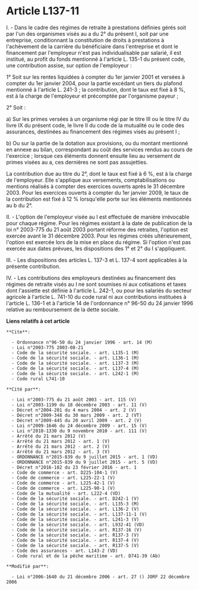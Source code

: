 # Article L137-11

I. - Dans le cadre des régimes de retraite à prestations définies gérés soit par l'un des organismes visés au a du 2° du
présent I, soit par une entreprise, conditionnant la constitution de droits à prestations à l'achèvement de la carrière du
bénéficiaire dans l'entreprise et dont le financement par l'employeur n'est pas individualisable par salarié, il est
institué, au profit du fonds mentionné à l'article L. 135-1 du présent code, une contribution assise, sur option de
l'employeur :

1° Soit sur les rentes liquidées à compter du 1er janvier 2001 et versées à compter du 1er janvier 2004, pour la partie
excédant un tiers du plafond mentionné à l'article L. 241-3 ; la contribution, dont le taux est fixé à 8 %, est à la charge
de l'employeur et précomptée par l'organisme payeur ;

2° Soit :

a) Sur les primes versées à un organisme régi par le titre III ou le titre IV du livre IX du présent code, le livre II du
code de la mutualité ou le code des assurances, destinées au financement des régimes visés au présent I ;

b) Ou sur la partie de la dotation aux provisions, ou du montant mentionné en annexe au bilan, correspondant au coût des
services rendus au cours de l'exercice ; lorsque ces éléments donnent ensuite lieu au versement de primes visées au a, ces
dernières ne sont pas assujetties.

La contribution due au titre du 2°, dont le taux est fixé à 6 %, est à la charge de l'employeur. Elle s'applique aux
versements, comptabilisations ou mentions réalisés à compter des exercices ouverts après le 31 décembre 2003. Pour les
exercices ouverts à compter du 1er janvier 2009, le taux de la contribution est fixé à 12 % lorsqu'elle porte sur les
éléments mentionnés au b du 2°.

II. - L'option de l'employeur visée au I est effectuée de manière irrévocable pour chaque régime. Pour les régimes existant à
la date de publication de la loi n° 2003-775 du 21 août 2003  portant réforme des retraites, l'option est exercée avant le 31
décembre 2003. Pour les régimes créés ultérieurement, l'option est exercée lors de la mise en place du régime. Si l'option
n'est pas exercée aux dates prévues, les dispositions des 1° et 2° du I s'appliquent.

III. - Les dispositions des articles L. 137-3 et L. 137-4 sont applicables à la présente contribution.

IV. - Les contributions des employeurs destinées au financement des régimes de retraite visés au I ne sont soumises ni aux
cotisations et taxes dont l'assiette est définie à l'article L. 242-1, ou pour les salariés du secteur agricole à l'article
L. 741-10 du code rural ni aux contributions instituées à l'article L. 136-1 et à l'article 14 de l'ordonnance n° 96-50 du 24
janvier 1996 relative au remboursement de la dette sociale.

**Liens relatifs à cet article**

	**Cite**:

	  - Ordonnance n°96-50 du 24 janvier 1996 - art. 14 (M)
	  - Loi n°2003-775 2003-08-21
	  - Code de la sécurité sociale. - art. L135-1 (M)
	  - Code de la sécurité sociale. - art. L136-1 (M)
	  - Code de la sécurité sociale. - art. L137-3 (M)
	  - Code de la sécurité sociale. - art. L137-4 (M)
	  - Code de la sécurité sociale. - art. L242-1 (M)
	  - Code rural L741-10

	**Cité par**:

	  - Loi n°2003-775 du 21 août 2003 - art. 115 (V)
	  - Loi n°2003-1199 du 18 décembre 2003 - art. 11 (V)
	  - Décret n°2004-201 du 4 mars 2004 - art. 2 (V)
	  - Décret n°2009-348 du 30 mars 2009 - art. 2 (VT)
	  - Décret n°2009-445 du 20 avril 2009 - art. 2 (V)
	  - Loi n°2009-1646 du 24 décembre 2009 - art. 15 (V)
	  - Loi n°2010-1330 du 9 novembre 2010 - art. 111 (V)
	  - Arrêté du 21 mars 2012 (V)
	  - Arrêté du 21 mars 2012 - art. 1 (V)
	  - Arrêté du 21 mars 2012 - art. 2 (V)
	  - Arrêté du 21 mars 2012 - art. 3 (V)
	  - ORDONNANCE n°2015-839 du 9 juillet 2015 - art. 1 (VD)
	  - ORDONNANCE n°2015-839 du 9 juillet 2015 - art. 5 (VD)
	  - Décret n°2016-182 du 23 février 2016 - art. 1
	  - Code de commerce - art. D225-104-1 (V)
	  - Code de commerce - art. L225-22-1 (V)
	  - Code de commerce - art. L225-42-1 (V)
	  - Code de commerce - art. L225-90-1 (V)
	  - Code de la mutualité - art. L222-4 (VD)
	  - Code de la sécurité sociale. - art. D242-1 (V)
	  - Code de la sécurité sociale. - art. L135-3 (M)
	  - Code de la sécurité sociale. - art. L136-2 (V)
	  - Code de la sécurité sociale. - art. L137-11-1 (V)
	  - Code de la sécurité sociale. - art. L241-3 (V)
	  - Code de la sécurité sociale. - art. L932-41 (VD)
	  - Code de la sécurité sociale. - art. R137-16 (V)
	  - Code de la sécurité sociale. - art. R137-3 (V)
	  - Code de la sécurité sociale. - art. R137-4 (V)
	  - Code de la sécurité sociale. - art. R137-5 (V)
	  - Code des assurances - art. L143-2 (VD)
	  - Code rural et de la pêche maritime - art. D741-39 (Ab)

	**Modifié par**:

	  - Loi n°2006-1640 du 21 décembre 2006 - art. 27 () JORF 22 décembre 2006
